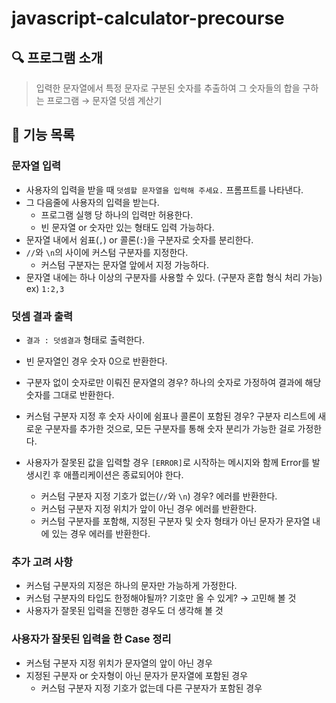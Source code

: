 # javascript-calculator-precourse

## 🔍 프로그램 소개

> 입력한 문자열에서 특정 문자로 구분된 숫자를 추출하여 그 숫자들의 합을 구하는 프로그램 → 문자열 덧셈 계산기

## 📝 기능 목록

### 문자열 입력

- 사용자의 입력을 받을 때 `덧셈할 문자열을 입력해 주세요.` 프롬프트를 나타낸다.
- 그 다음줄에 사용자의 입력을 받는다.
  - 프로그램 실행 당 하나의 입력만 허용한다.
  - 빈 문자열 or 숫자만 있는 형태도 입력 가능하다.
- 문자열 내에서 쉼표(`,`) or 콜론(`:`)을 구분자로 숫자를 분리한다.
- `//`와 `\n`의 사이에 커스텀 구분자를 지정한다.
  - 커스텀 구분자는 문자열 앞에서 지정 가능하다.
- 문자열 내에는 하나 이상의 구분자를 사용할 수 있다. (구분자 혼합 형식 처리 가능) ex) `1:2,3`

### 덧셈 결과 출력

- `결과 : 덧셈결과` 형태로 출력한다.
- 빈 문자열인 경우 숫자 0으로 반환한다.
- 구분자 없이 숫자로만 이뤄진 문자열의 경우? 하나의 숫자로 가정하여 결과에 해당 숫자를 그대로 반환한다.
- 커스텀 구분자 지정 후 숫자 사이에 쉼표나 콜론이 포함된 경우? 구분자 리스트에 새로운 구분자를 추가한 것으로, 모든 구분자를 통해 숫자 분리가 가능한 걸로 가정한다.

- 사용자가 잘못된 값을 입력할 경우 `[ERROR]`로 시작하는 메시지와 함께 Error를 발생시킨 후 애플리케이션은 종료되어야 한다.
  - 커스텀 구분자 지정 기호가 없는(`//`와 `\n`) 경우? 에러를 반환한다.
  - 커스텀 구분자 지정 위치가 앞이 아닌 경우 에러를 반환한다.
  - 커스텀 구분자를 포함해, 지정된 구분자 및 숫자 형태가 아닌 문자가 문자열 내에 있는 경우 에러를 반환한다.

### 추가 고려 사항

- 커스텀 구분자의 지정은 하나의 문자만 가능하게 가정한다.
- 커스텀 구분자의 타입도 한정해야될까? 기호만 올 수 있게? → 고민해 볼 것
- 사용자가 잘못된 입력을 진행한 경우도 더 생각해 볼 것

### 사용자가 잘못된 입력을 한 Case 정리

- 커스텀 구분자 지정 위치가 문자열의 앞이 아닌 경우
- 지정된 구분자 or 숫자형이 아닌 문자가 문자열에 포함된 경우
  - 커스텀 구분자 지정 기호가 없는데 다른 구분자가 포함된 경우

